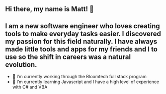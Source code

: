 ## Hi there, my name is Matt! 👋
## I am a new software engineer who loves creating tools to make everyday tasks easier. I discovered my passion for this field naturally. I have always made little tools and apps for my friends and I to use so the shift in careers was a natural evolution.

- 🔭 I’m currently working through the Bloomtech full stack program
- 🌱 I’m currently learning Javascript and I have a high level of experience with C# and VBA

  
<!--
**highopenended/highopenended** is a ✨ _special_ ✨ repository because its `README.md` (this file) appears on your GitHub profile.

Here are some ideas to get you started:

- 🔭 I’m currently working on ...
- 🌱 I’m currently learning ...
- 👯 I’m looking to collaborate on ...
- 🤔 I’m looking for help with ...
- 💬 Ask me about ...
- 📫 How to reach me: ...
- 😄 Pronouns: ...
- ⚡ Fun fact: ...
-->
